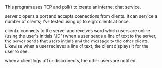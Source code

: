 This program uses TCP and poll() to create an internet chat service. 

server.c opens a port and accepts connections from clients. 
It can service a number of clients; I've tested using up to eight clients at once.

client.c connects to the server and receives word which users are online (using the user's initials "JD")
when a user sends a line of text to the server, the server sends that users initials and the message
to the other clients. Likewise when a user recieves a line of text, the client displays it for the user to see.

when a client logs off or disconnects, the other users are notified.
